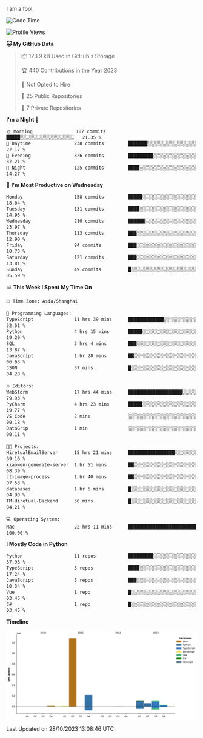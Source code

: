 I am a fool.

<!--START_SECTION:waka-->
![Code Time](http://img.shields.io/badge/Code%20Time-831%20hrs%2051%20mins-blue)

![Profile Views](http://img.shields.io/badge/Profile%20Views-0-blue)

**🐱 My GitHub Data** 

> 📦 123.9 kB Used in GitHub's Storage 
 > 
> 🏆 440 Contributions in the Year 2023
 > 
> 🚫 Not Opted to Hire
 > 
> 📜 25 Public Repositories 
 > 
> 🔑 7 Private Repositories 
 > 
**I'm a Night 🦉** 

```text
🌞 Morning                187 commits         █████░░░░░░░░░░░░░░░░░░░░   21.35 % 
🌆 Daytime                238 commits         ███████░░░░░░░░░░░░░░░░░░   27.17 % 
🌃 Evening                326 commits         █████████░░░░░░░░░░░░░░░░   37.21 % 
🌙 Night                  125 commits         ████░░░░░░░░░░░░░░░░░░░░░   14.27 % 
```
📅 **I'm Most Productive on Wednesday** 

```text
Monday                   158 commits         █████░░░░░░░░░░░░░░░░░░░░   18.04 % 
Tuesday                  131 commits         ████░░░░░░░░░░░░░░░░░░░░░   14.95 % 
Wednesday                210 commits         ██████░░░░░░░░░░░░░░░░░░░   23.97 % 
Thursday                 113 commits         ███░░░░░░░░░░░░░░░░░░░░░░   12.90 % 
Friday                   94 commits          ███░░░░░░░░░░░░░░░░░░░░░░   10.73 % 
Saturday                 121 commits         ███░░░░░░░░░░░░░░░░░░░░░░   13.81 % 
Sunday                   49 commits          █░░░░░░░░░░░░░░░░░░░░░░░░   05.59 % 
```


📊 **This Week I Spent My Time On** 

```text
🕑︎ Time Zone: Asia/Shanghai

💬 Programming Languages: 
TypeScript               11 hrs 39 mins      █████████████░░░░░░░░░░░░   52.51 % 
Python                   4 hrs 15 mins       █████░░░░░░░░░░░░░░░░░░░░   19.20 % 
SQL                      3 hrs 4 mins        ███░░░░░░░░░░░░░░░░░░░░░░   13.87 % 
JavaScript               1 hr 28 mins        ██░░░░░░░░░░░░░░░░░░░░░░░   06.63 % 
JSON                     57 mins             █░░░░░░░░░░░░░░░░░░░░░░░░   04.28 % 

🔥 Editors: 
WebStorm                 17 hrs 44 mins      ████████████████████░░░░░   79.93 % 
PyCharm                  4 hrs 23 mins       █████░░░░░░░░░░░░░░░░░░░░   19.77 % 
VS Code                  2 mins              ░░░░░░░░░░░░░░░░░░░░░░░░░   00.18 % 
DataGrip                 1 min               ░░░░░░░░░░░░░░░░░░░░░░░░░   00.11 % 

🐱‍💻 Projects: 
HiretualEmailServer      15 hrs 21 mins      █████████████████░░░░░░░░   69.16 % 
xiaowen-generate-server  1 hr 51 mins        ██░░░░░░░░░░░░░░░░░░░░░░░   08.39 % 
ct-image-process         1 hr 40 mins        ██░░░░░░░░░░░░░░░░░░░░░░░   07.53 % 
databases                1 hr 5 mins         █░░░░░░░░░░░░░░░░░░░░░░░░   04.90 % 
TM-Hiretual-Backend      56 mins             █░░░░░░░░░░░░░░░░░░░░░░░░   04.21 % 

💻 Operating System: 
Mac                      22 hrs 11 mins      █████████████████████████   100.00 % 
```

**I Mostly Code in Python** 

```text
Python                   11 repos            █████████░░░░░░░░░░░░░░░░   37.93 % 
TypeScript               5 repos             ████░░░░░░░░░░░░░░░░░░░░░   17.24 % 
JavaScript               3 repos             ███░░░░░░░░░░░░░░░░░░░░░░   10.34 % 
Vue                      1 repo              █░░░░░░░░░░░░░░░░░░░░░░░░   03.45 % 
C#                       1 repo              █░░░░░░░░░░░░░░░░░░░░░░░░   03.45 % 
```



**Timeline**

![Lines of Code chart](https://raw.githubusercontent.com/VeejaLiu/VeejaLiu/master/assets/bar_graph.png)


 Last Updated on 28/10/2023 13:08:46 UTC
<!--END_SECTION:waka-->
